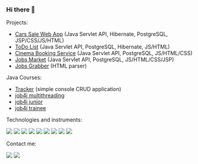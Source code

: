 ### Hi there 👋

Projects:

- [Cars Sale Web App](https://github.com/s-manannikov/cars_sale) (Java Servlet API, Hibernate, PostgreSQL, JSP/CSS/JS/HTML)
- [ToDo List](https://github.com/s-manannikov/todo) (Java Servlet API, PostgreSQL, Hibernate, JS/HTML)
- [Cinema Booking Service](https://github.com/s-manannikov/cinema) (Java Servlet API, PostgreSQL, JS/HTML/CSS)
- [Jobs Market](https://github.com/s-manannikov/job4j_dreamjob) (Java Servlet API, PostgreSQL, JS/HTML/CSS/JSP)
- [Jobs Grabber](https://github.com/s-manannikov/job4j_grabber) (HTML parser)

Java Courses:
- [Tracker](https://github.com/s-manannikov/job4j_tracker) (simple console CRUD application)
- [job4j multithreading](https://github.com/s-manannikov/job4j_threads)
- [job4j junior](https://github.com/s-manannikov/job4j_design)
- [job4j trainee](https://github.com/s-manannikov/job4j_elementary)

Technologies and instruments:

![](https://img.shields.io/badge/-Java_SE-black?style=plastic&logo=java)
![](https://img.shields.io/badge/-Java_EE-black?style=plastic&logo=java)
![](https://img.shields.io/badge/-Git-black?style=plastic&logo=git)
![](https://img.shields.io/badge/-PostgreSQL-black?style=plastic&logo=postgresql)
![](https://img.shields.io/badge/-Hibernate-black?style=plastic&logo=hibernate)
![](https://img.shields.io/badge/-Apache_Maven-black?style=plastic&logo=apache)
![](https://img.shields.io/badge/-Apache_Tomcat-black?style=plastic&logo=apache)
![](https://img.shields.io/badge/-Travis_CI-black?style=plastic&logo=travis)
![](https://img.shields.io/badge/-Codecov-black?style=plastic&logo=codecov)

Contact me:

[![](https://img.shields.io/badge/-telegram-blue?style=plastic&logo=telegram)](https://t.me/n50u1)
[![](https://img.shields.io/badge/-linkedin-blue?style=plastic&logo=linkedin)](https://www.linkedin.com/in/sergey-manannikov-42a631205)
